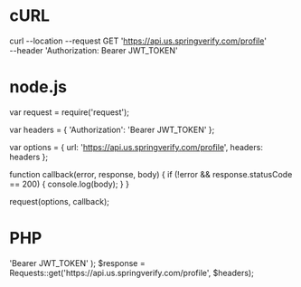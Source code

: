 # cURL

curl --location --request GET 'https://api.us.springverify.com/profile' \
--header 'Authorization: Bearer JWT_TOKEN'

# node.js

var request = require('request');

var headers = {
    'Authorization': 'Bearer JWT_TOKEN'
};

var options = {
    url: 'https://api.us.springverify.com/profile',
    headers: headers
};

function callback(error, response, body) {
    if (!error && response.statusCode == 200) {
        console.log(body);
    }
}

request(options, callback);

# PHP

<?php
include('vendor/rmccue/requests/library/Requests.php');
Requests::register_autoloader();
$headers = array(
    'Authorization' => 'Bearer JWT_TOKEN'
);
$response = Requests::get('https://api.us.springverify.com/profile', $headers);
